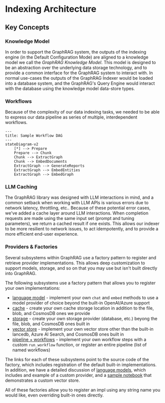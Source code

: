 # Indexing Architecture 

## Key Concepts

### Knowledge Model

In order to support the GraphRAG system, the outputs of the indexing engine (in the Default Configuration Mode) are aligned to a knowledge model we call the _GraphRAG Knowledge Model_.
This model is designed to be an abstraction over the underlying data storage technology, and to provide a common interface for the GraphRAG system to interact with.
In normal use-cases the outputs of the GraphRAG Indexer would be loaded into a database system, and the GraphRAG's Query Engine would interact with the database using the knowledge model data-store types.

### Workflows

Because of the complexity of our data indexing tasks, we needed to be able to express our data pipeline as series of multiple, interdependent workflows.

```mermaid
---
title: Sample Workflow DAG
---
stateDiagram-v2
    [*] --> Prepare
    Prepare --> Chunk
    Chunk --> ExtractGraph
    Chunk --> EmbedDocuments
    ExtractGraph --> GenerateReports
    ExtractGraph --> EmbedEntities
    ExtractGraph --> EmbedGraph
```

### LLM Caching

The GraphRAG library was designed with LLM interactions in mind, and a common setback when working with LLM APIs is various errors due to network latency, throttling, etc..
Because of these potential error cases, we've added a cache layer around LLM interactions.
When completion requests are made using the same input set (prompt and tuning parameters), we return a cached result if one exists.
This allows our indexer to be more resilient to network issues, to act idempotently, and to provide a more efficient end-user experience.

### Providers & Factories

Several subsystems within GraphRAG use a factory pattern to register and retrieve provider implementations. This allows deep customization to support models, storage, and so on that you may use but isn't built directly into GraphRAG.

The following subsystems use a factory pattern that allows you to register your own implementations:

- [language model](https://github.com/microsoft/graphrag/blob/main/graphrag/language_model/factory.py) - implement your own `chat` and `embed` methods to use a model provider of choice beyond the built-in OpenAI/Azure support
- [cache](https://github.com/microsoft/graphrag/blob/main/graphrag/cache/factory.py) - create your own cache storage location in addition to the file, blob, and CosmosDB ones we provide
- [storage](https://github.com/microsoft/graphrag/blob/main/graphrag/storage/factory.py) - create your own storage provider (database, etc.) beyong the file, blob, and CosmosDB ones built in
- [vector store](https://github.com/microsoft/graphrag/blob/main/graphrag/vector_stores/factory.py) - implement your own vector store other than the built-in lancedb, Azure AI Search, and CosmosDB ones built in
- [pipeline + workflows](https://github.com/microsoft/graphrag/blob/main/graphrag/index/workflows/factory.py) - implement your own workflow steps with a custom `run_workflow` function, or register an entire pipeline (list of named workflows)

The links for each of these subsystems point to the source code of the factory, which includes registration of the default built-in implementations. In addition, we have a detailed discussion of [language models](../config/models.md), which includes and example of a custom provider, and a [sample notebook](../examples_notebooks/custom_vector_store.ipynb) that demonstrates a custom vector store.

All of these factories allow you to register an impl using any string name you would like, even overriding built-in ones directly.
